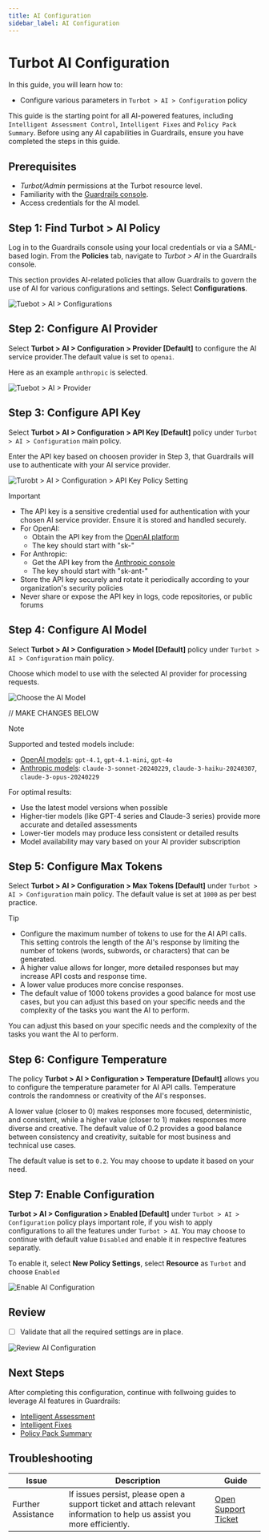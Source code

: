 ```yaml
---
title: AI Configuration
sidebar_label: AI Configuration
---
```


# Turbot AI Configuration

In this guide, you will learn how to:

- Configure various parameters in `Turbot > AI > Configuration` policy

This guide is the starting point for all AI-powered features, including `Intelligent Assessment Control`, `Intelligent Fixes` and `Policy Pack Summary`. Before using any AI capabilities in Guardrails, ensure you have completed the steps in this guide.

## Prerequisites

- *Turbot/Admin* permissions at the Turbot resource level.
- Familiarity with the [Guardrails console](https://turbot.com/guardrails/docs/getting-started/).
- Access credentials for the AI model.


## Step 1: Find Turbot > AI Policy

Log in to the Guardrails console using your local credentials or via a SAML-based login. From the **Policies** tab, navigate to *Turbot > AI* in the Guardrails console.

This section provides AI-related policies that allow Guardrails to govern the use of AI for various configurations and settings. Select **Configurations**.

![Tuebot > AI > Configurations](./turbot-ai-configuration.png)

## Step 2: Configure AI Provider

Select **Turbot > AI > Configuration > Provider [Default]** to configure the AI service provider.The default value is set to `openai`.

Here as an example `anthropic` is selected.

![Tuebot > AI > Provider](./turbot-ai-provider.png)

## Step 3: Configure API Key

Select **Turbot > AI > Configuration > API Key [Default]** policy under `Turbot > AI > Configuration` main policy.

Enter the API key based on choosen provider in Step 3, that Guardrails will use to authenticate with your AI service provider.

![Turobt > AI > Configuration > API Key Policy Setting](./turbot-ai-api-key.png)

> [!IMPORTANT]
> - The API key is a sensitive credential used for authentication with your chosen AI service provider. Ensure it is stored and handled securely.
> - For OpenAI:
>   - Obtain the API key from the [OpenAI platform](https://platform.openai.com/api-keys)
>   - The key should start with "sk-"
> - For Anthropic:
>   - Get the API key from the [Anthropic console](https://console.anthropic.com/settings/keys)
>   - The key should start with "sk-ant-"
> - Store the API key securely and rotate it periodically according to your organization's security policies
> - Never share or expose the API key in logs, code repositories, or public forums

## Step 4: Configure AI Model

Select **Turbot > AI > Configuration > Model [Default]** policy under `Turbot > AI > Configuration` main policy.

Choose which model to use with the selected AI provider for processing requests.

![Choose the AI Model](./turbot-ai-model.png)

// MAKE CHANGES BELOW

> [!NOTE]
> Supported and tested models include:
> - [OpenAI models](https://platform.openai.com/docs/pricing#latest-models): `gpt-4.1`, `gpt-4.1-mini`, `gpt-4o`
> - [Anthropic models](https://docs.anthropic.com/en/docs/about-claude/models/overview#model-names): `claude-3-sonnet-20240229`, `claude-3-haiku-20240307`, `claude-3-opus-20240229`
>
> For optimal results:
> - Use the latest model versions when possible
> - Higher-tier models (like GPT-4 series and Claude-3 series) provide more accurate and detailed assessments
> - Lower-tier models may produce less consistent or detailed results
> - Model availability may vary based on your AI provider subscription

## Step 5: Configure Max Tokens

Select **Turbot > AI > Configuration > Max Tokens [Default]** under `Turbot > AI > Configuration` main policy. The default value is set at `1000` as per best practice.

> [!TIP]
> - Configure the maximum number of tokens to use for the AI API calls. This setting controls the length of the AI's response by limiting the number of tokens (words, subwords, or characters) that can be generated.
> - A higher value allows for longer, more detailed responses but may increase API costs and response time.
> - A lower value produces more concise responses.
> - The default value of 1000 tokens provides a good balance for most use cases, but you can adjust this based on your specific needs and the complexity of the tasks you want the AI to perform.

You can adjust this based on your specific needs and the complexity of the tasks you want the AI to perform.

## Step 6: Configure Temperature

The policy **Turbot > AI > Configuration > Temperature [Default]** allows you to configure the temperature parameter for AI API calls. Temperature controls the randomness or creativity of the AI's responses.

A lower value (closer to 0) makes responses more focused, deterministic, and consistent, while a higher value (closer to 1) makes responses more diverse and creative. The default value of 0.2 provides a good balance between consistency and creativity, suitable for most business and technical use cases.

The default value is set to `0.2`. You may choose to update it based on your need.

## Step 7: Enable Configuration

**Turbot > AI > Configuration > Enabled [Default]** under `Turbot > AI > Configuration`  policy plays important role, if you wish to apply configurations to all the features under `Turbot > AI`. You may choose to continue with default value `Disabled` and enable it in respective features separatly.

To enable it, select **New Policy Settings**, select **Resource** as `Turbot` and choose `Enabled`

![Enable AI Configuration](./turbot-ai-configuration-enabled.png)

## Review

- [ ] Validate that all the required settings are in place.

![Review AI Configuration](./turbot-ai-configuration-review.png)

## Next Steps

After completing this configuration, continue with follwoing guides to leverage AI features in Guardrails:

- [Intelligent Assessment](/guardrails/docs/guides/using-guardrails/ai/intelligent-assessment)
- [Intelligent Fixes](/guardrails/docs/guides/using-guardrails/ai/intelligent-fixes/)
- [Policy Pack Summary](/guardrails/docs/guides/using-guardrails/ai/policy-pack-summary/)

## Troubleshooting

| Issue                  | Description                                                                                                                   | Guide                                      |
|------------------------|-------------------------------------------------------------------------------------------------------------------------------|--------------------------------------------|
| Further Assistance     | If issues persist, please open a support ticket and attach relevant information to help us assist you more efficiently.       | [Open Support Ticket](https://support.turbot.com) |